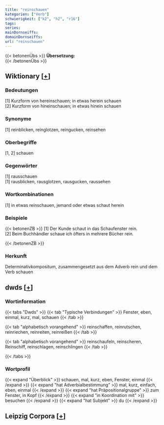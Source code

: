 ```yaml
---
title: "reinschauen"
kategorien: ["Verb"]
schwierigkeit: ["k2", "h2", "r16"]
tags:
series:
mainDornseiffs:
domainDornseiffs:
url: "reinschauen"
---
```


{{< betonenÜbs >}}
**Übersetzung:**  
{{< /betonenÜbs >}}

## Wiktionary [[+](https://de.wiktionary.org/wiki/reinschauen)]

### Bedeutungen
[1] Kurzform von hereinschauen; in etwas herein schauen  
[2] Kurzform von hineinschauen; in etwas hinein schauen  

### Synonyme
[1] reinblicken, reinglotzen, reingucken, reinsehen  

### Oberbegriffe
[1, 2] schauen  

### Gegenwörter
[1] rausschauen  
[1] rausblicken, rausglotzen, rausgucken, raussehen  

### Wortkombinationen
[1] in etwas reinschauen, jemand oder etwas schaut herein  

### Beispiele
{{< betonenZB >}}
[1] Der Kunde schaut in das Schaufenster rein.  
[2] Beim Buchhändler schaue ich öfters in mehrere Bücher rein.  

{{< /betonenZB >}}
### Herkunft
Determinativkompositum, zusammengesetzt aus dem Adverb rein und dem Verb schauen  



## dwds [[+](https://www.dwds.de/wb/reinschauen)]

### Wortinformation
{{< tabs "Dwds" >}}
{{< tab "Typische Verbindungen" >}}
Fenster, eben, einmal, kurz, mal, schauen
{{< /tab >}}

{{< tab "alphabetisch vorangehend" >}}
reinschaffen, reinrutschen, reinriechen, reinreiten, reinreißen
{{< /tab >}}

{{< tab "alphabetisch vorangehend" >}}
reinschaufeln, reinscheren, Reinschiff, reinschlagen, reinschlingen
{{< /tab >}}

{{< /tabs >}}

### Wortprofil
{{< expand "Überblick" >}} schauen, mal, kurz, eben, Fenster, einmal {{< /expand >}}
{{< expand "hat Adverbialbestimmung" >}} mal, kurz, einfach, eben, einmal {{< /expand >}}
{{< expand "hat Präpositionalgruppe" >}} zum Fenster, in Kopf {{< /expand >}}
{{< expand "in Koordination mit" >}} besuchen {{< /expand >}}
{{< expand "hat Subjekt" >}} du {{< /expand >}}

## Leipzig Corpora [[+](https://corpora.uni-leipzig.de/en/res?word=reinschauen&corpusId=deu_newscrawl-public_2018)]

